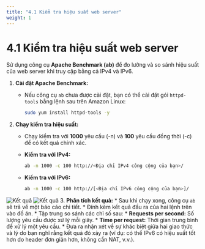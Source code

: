 ```yaml
---
title: "4.1 Kiểm tra hiệu suất web server"
weight: 1
---
```


# 4.1 Kiểm tra hiệu suất web server

Sử dụng công cụ **Apache Benchmark (ab)** để đo lường và so sánh hiệu suất của web server khi truy cập bằng cả IPv4 và IPv6.

1.  **Cài đặt Apache Benchmark:**
    * Nếu công cụ `ab` chưa được cài đặt, bạn có thể cài đặt gói `httpd-tools` bằng lệnh sau trên Amazon Linux:
        ```bash
        sudo yum install httpd-tools -y
        ```

2.  **Chạy kiểm tra hiệu suất:**
    * Chạy kiểm tra với **1000** yêu cầu (-n) và **100** yêu cầu đồng thời (-c) để có kết quả chính xác.

    * **Kiểm tra với IPv4:**
        ```bash
        ab -n 1000 -c 100 http://<Địa chỉ IPv4 công cộng của bạn>/
        ```

    * **Kiểm tra với IPv6:**
        ```bash
        ab -n 1000 -c 100 http://[<Địa chỉ IPv6 công cộng của bạn>]/
        ```
![Kết quả](../images/ab4.png)
![Kết quả](../images/ab6.png)
3.  **Phân tích kết quả:**
    * Sau khi chạy xong, công cụ `ab` sẽ trả về một báo cáo chi tiết.
    * Đính kèm kết quả đầu ra của hai lệnh trên vào đồ án.
    * Tập trung so sánh các chỉ số sau:
        * **Requests per second:** Số lượng yêu cầu được xử lý mỗi giây.
        * **Time per request:** Thời gian trung bình để xử lý một yêu cầu.
    * Đưa ra nhận xét về sự khác biệt giữa hai giao thức và lý do bạn nghĩ rằng kết quả đó xảy ra (ví dụ: có thể IPv6 có hiệu suất tốt hơn do header đơn giản hơn, không cần NAT, v.v.).
